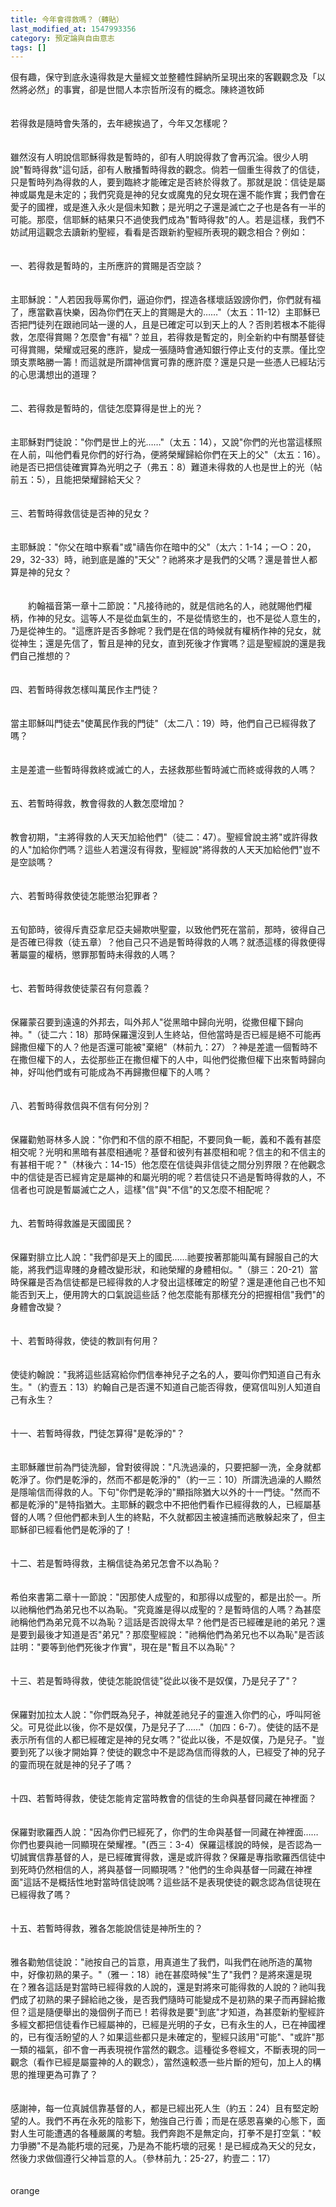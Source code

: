```yaml
---
title: 今年會得救嗎？（轉貼）
last_modified_at: 1547993356
category: 預定論與自由意志
tags: []
---
```


佷有趣，保守到底永遠得救是大量經文並整體性歸納所呈現出來的客觀觀念及「以然將必然」的事實，卻是世間人本宗哲所沒有的概念。<!--more-->陳終道牧師 <br><br><br>若得救是隨時會失落的，去年總挨過了，今年又怎樣呢？<br><br><br>雖然沒有人明說信耶穌得救是暫時的，卻有人明說得救了會再沉淪。很少人明說"暫時得救"這句話，卻有人散播暫時得救的觀念。倘若一個重生得救了的信徒，只是暫時列為得救的人，要到臨終才能確定是否終於得救了。那就是說：信徒是屬神或屬鬼是未定的；我們究竟是神的兒女或魔鬼的兒女現在還不能作實；我們會在愛子的國裡，或是進入永火是個未知數；是光明之子還是滅亡之子也是各有一半的可能。那麼，信耶穌的結果只不過使我們成為"暫時得救"的人。若是這樣，我們不妨試用這觀念去讀新約聖經，看看是否跟新約聖經所表現的觀念相合？例如：<br><br><br>一、若得救是暫時的，主所應許的賞賜是否空談？<br><br><br>主耶穌說："人若因我辱罵你們，逼迫你們，捏造各樣壞話毀謗你們，你們就有福了，應當歡喜快樂，因為你們在天上的賞賜是大的……"（太五：11-12）主耶穌已否把門徒列在跟祂同站一邊的人，且是已確定可以到天上的人？否則若根本不能得救，怎麼得賞賜？怎麼會"有福"？並且，若得救是暫定的，則全新約中有關基督徒可得賞賜，榮耀或冠冕的應許，變成一張隨時會通知銀行停止支付的支票。僅比空頭支票略勝一籌！而這就是所謂神信實可靠的應許麼？還是只是一些憑人已經玷污的心思溝想出的道理？<br><br><br>二、若得救是暫時的，信徒怎麼算得是世上的光？<br><br><br>主耶穌對門徒說："你們是世上的光……"（太五：14），又說"你們的光也當這樣照在人前，叫他們看見你們的好行為，便將榮耀歸給你們在天上的父"（太五：16）。祂是否已把信徒確實算為光明之子（弗五：8）難道未得救的人也是世上的光（帖前五：5），且能把榮耀歸給天父？<br><br><br>三、若暫時得救信徒是否神的兒女？<br><br><br>主耶穌說："你父在暗中察看"或"禱告你在暗中的父"（太六：1-14；一○：20，29，32-33）時，祂到底是誰的"天父"？祂將來才是我們的父嗎？還是普世人都算是神的兒女？<br><br><br>　　約翰福音第一章十二節說："凡接待祂的，就是信祂名的人，祂就賜他們權柄，作神的兒女。這等人不是從血氣生的，不是從情慾生的，也不是從人意生的，乃是從神生的。"這應許是否多餘呢？我們是在信的時候就有權柄作神的兒女，就從神生；還是先信了，暫且是神的兒女，直到死後才作實嗎？這是聖經說的還是我們自己推想的？<br><br><br>四、若暫時得救怎樣叫萬民作主門徒？<br><br><br>當主耶穌叫門徒去"使萬民作我的門徒"（太二八：19）時，他們自己已經得救了嗎？<br><br><br>主是差遣一些暫時得救終或滅亡的人，去拯救那些暫時滅亡而終或得救的人嗎？<br><br><br>五、若暫時得救，教會得救的人數怎麼增加？<br><br><br>教會初期，"主將得救的人天天加給他們"（徒二：47）。聖經曾說主將"或許得救的人"加給你們嗎？這些人若還沒有得救，聖經說"將得救的人天天加給他們"豈不是空談嗎？<br><br><br>六、若暫時得救使徒怎能懲治犯罪者？<br><br><br>五旬節時，彼得斥責亞拿尼亞夫婦欺哄聖靈，以致他們死在當前，那時，彼得自己是否確已得救（徒五章）？他自己只不過是暫時得救的人嗎？就憑這樣的得救便得著屬靈的權柄，懲罪那暫時未得救的人嗎？<br><br><br>七、若暫時得救使徒蒙召有何意義？<br><br><br>保羅蒙召要到遠遠的外邦去，叫外邦人"從黑暗中歸向光明，從撒但權下歸向神。"（徒二六：18）那時保羅還沒到人生終站，但他當時是否已經是絕不可能再歸撒但權下的人？他是否還可能被"棄絕"（林前九：27）？神是差遣一個暫時不在撒但權下的人，去從那些正在撒但權下的人中，叫他們從撒但權下出來暫時歸向神，好叫他們或有可能成為不再歸撒但權下的人嗎？<br><br><br>八、若暫時得救信與不信有何分別？<br><br><br>保羅勸勉哥林多人說："你們和不信的原不相配，不要同負一軛，義和不義有甚麼相交呢？光明和黑暗有甚麼相通呢？基督和彼列有甚麼相和呢？信主的和不信主的有甚相干呢？"（林後六：14-15）他怎麼在信徒與非信徒之間分別界限？在他觀念中的信徒是否已經肯定是屬神的和屬光明的呢？若信徒只不過是暫時得救的人，不信者也可說是暫屬滅亡之人，這樣"信"與"不信"的又怎麼不相配呢？<br><br><br>九、若暫時得救誰是天國國民？<br><br><br>保羅對腓立比人說："我們卻是天上的國民……祂要按著那能叫萬有歸服自己的大能，將我們這卑賤的身體改變形狀，和祂榮耀的身體相似。"（腓三：20-21）當時保羅是否為信徒都是已經得救的人才發出這樣確定的盼望？還是連他自己也不知能否到天上，便用誇大的口氣說這些話？他怎麼能有那樣充分的把握相信"我們"的身體會改變？<br><br><br>十、若暫時得救，使徒的教訓有何用？<br><br><br>使徒約翰說："我將這些話寫給你們信奉神兒子之名的人，要叫你們知道自己有永生。"（約壹五：13）約翰自己是否還不知道自己能否得救，便寫信叫別人知道自己有永生？<br><br><br>十一、若暫時得救，門徒怎算得"是乾淨的"？<br><br><br>主耶穌離世前為門徒洗腳，曾對彼得說："凡洗過澡的，只要把腳一洗，全身就都乾淨了。你們是乾淨的，然而不都是乾淨的"（約一三：10）所謂洗過澡的人顯然是隱喻信而得救的人。下句"你們是乾淨的"顯指除猶大以外的十一門徒。"然而不都是乾淨的"是特指猶大。主耶穌的觀念中不把他們看作已經得救的人，已經屬基督的人嗎？但他們都未到人生的終點，不久就都因主被違捕而逃散躲起來了，但主耶穌卻已經看他們是乾淨的了！<br><br><br>十二、若是暫時得救，主稱信徒為弟兄怎會不以為恥？<br><br><br>希伯來書第二章十一節說："因那使人成聖的，和那得以成聖的，都是出於一。所以祂稱他們為弟兄也不以為恥。"究竟誰是得以成聖的？是暫時信的人嗎？為甚麼祂稱他們為弟兄竟不以為恥？這話是否說得太早？他們是否已經確是祂的弟兄？還是要到最後才知道是否"弟兄"？那麼聖經說："祂稱他們為弟兄也不以為恥"是否該註明："要等到他們死後才作實"，現在是"暫且不以為恥"？<br><br><br>十三、若是暫時得救，使徒怎能說信徒"從此以後不是奴僕，乃是兒子了"？<br><br><br>保羅對加拉太人說："你們既為兒子，神就差祂兒子的靈進入你們的心，呼叫阿爸父。可見從此以後，你不是奴僕，乃是兒子了……"（加四：6-7）。使徒的話不是表示所有信的人都已經確定是神的兒女嗎？"從此以後，不是奴僕，乃是兒子。"豈要到死了以後才開始算？使徒的觀念中不是認為信而得救的人，已經受了神的兒子的靈而現在就是神的兒子了嗎？<br><br><br>十四、若暫時得救，使徒怎能肯定當時教會的信徒的生命與基督同藏在神裡面？<br><br><br>保羅對歌羅西人說："因為你們已經死了，你們的生命與基督一同藏在神裡面……你們也要與祂一同顯現在榮耀裡。"(西三：3-4）保羅這樣說的時候，是否認為一切誠實信靠基督的人，是已經確實得救，還是或許得救？保羅是專指歌羅西信徒中到死時仍然相信的人，將與基督一同顯現嗎？"他們的生命與基督一同藏在神裡面"這話不是概括性地對當時信徒說嗎？這些話不是表現使徒的觀念認為信徒現在已經得救了嗎？<br><br><br>十五、若暫時得救，雅各怎能說信徒是神所生的？<br><br><br>雅各勸勉信徒說："祂按自己的旨意，用真道生了我們，叫我們在祂所造的萬物中，好像初熟的果子。"（雅一：18）祂在甚麼時候"生了"我們？是將來還是現在？雅各這話是對當時已經得救的人說的，還是對將來可能得救的人說的？祂叫我們成了初熟的果子歸給祂之後，是否我們隨時可能變成不是初熟的果子而再歸給撒但？這是隨便舉出的幾個例子而已！若得救是要"到底"才知道，為甚麼新約聖經許多經文都把信徒看作已經屬神的，已經是光明的子女，已有永生的人，已在神國裡的，已有復活盼望的人？如果這些都只是未確定的，聖經只該用"可能"、"或許"那一類的福氣，卻不會一再表現視作當然的觀念。這種從多卷經文，不斷表現的同一觀念（看作已經是屬靈神的人的觀念），當然遠較憑一些片斷的短句，加上人的構思的推理更為可靠了？<br><br><br>感謝神，每一位真誠信靠基督的人，都是已經出死人生（約五：24）且有堅定盼望的人。我們不再在永死的陰影下，勉強自己行善；而是在感恩喜樂的心態下，面對人生可能遭遇的各種嚴厲的考驗。我們奔跑不是無定向，打拳不是打空氣："較力爭勝"不是為能朽壞的冠冕，乃是為不能朽壞的冠冕！是已經成為天父的兒女，然後力求做個遵行父神旨意的人。（參林前九：25-27，約壹二：17）<br><br><br>orange<br><br><p>&nbsp;</p><br>
